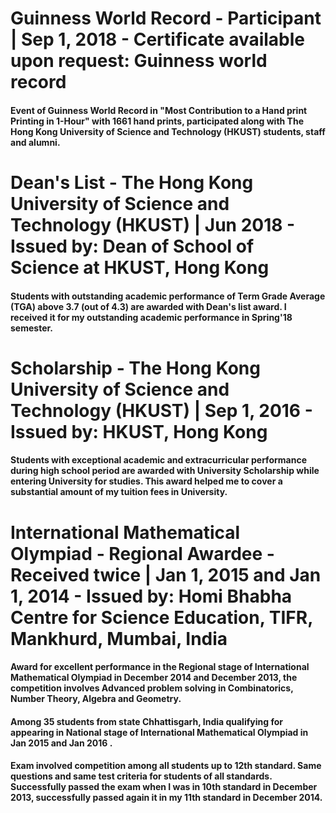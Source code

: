 # Guinness World Record - Participant | Sep 1, 2018 - Certificate available upon request: Guinness world record

#### Event of Guinness World Record in "Most Contribution to a Hand print Printing in 1-Hour" with 1661 hand prints, participated along with The Hong Kong University of Science and Technology (HKUST) students, staff and alumni.

# Dean's List - The Hong Kong University of Science and Technology (HKUST) | Jun 2018 - Issued by: Dean of School of Science at HKUST, Hong Kong

#### Students with outstanding academic performance of Term Grade Average (TGA) above 3.7 (out of 4.3) are awarded with Dean's list award. I received it for my outstanding academic performance in Spring'18 semester.

# Scholarship - The Hong Kong University of Science and Technology (HKUST) | Sep 1, 2016 - Issued by: HKUST, Hong Kong

#### Students with exceptional academic and extracurricular performance during high school period are awarded with University Scholarship while entering University for studies. This award helped me to cover a substantial amount of my tuition fees in University.

# International Mathematical Olympiad - Regional Awardee - Received twice | Jan 1, 2015 and Jan 1, 2014 - Issued by: Homi Bhabha Centre for Science Education, TIFR, Mankhurd, Mumbai, India

#### Award for excellent performance in the Regional stage of International Mathematical Olympiad in December 2014 and December 2013, the competition involves Advanced problem solving in Combinatorics, Number Theory, Algebra and Geometry.

#### Among 35 students from state Chhattisgarh, India qualifying for appearing in National stage of International Mathematical Olympiad in Jan 2015 and Jan 2016 .

#### Exam involved competition among all students up to 12th standard. Same questions and same test criteria for students of all standards. Successfully passed the exam when I was in 10th standard in December 2013, successfully passed again it in my 11th standard in December 2014.
